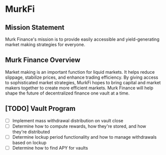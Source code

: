 # MurkFi

## Mission Statement

Murk Finance's mission is to provide easily accessible and yield-generating market making strategies for everyone.

## Murk Finance Overview

Market making is an important function for liquid markets. It helps reduce slippage, stabilize prices, and enhance trading efficiency. By giving access to sophisticated market strategies, MurkFi hopes to bring capital and market makers together to create more efficient markets. Murk Finance will help shape the future of decentralized finance one vault at a time.

## [TODO] Vault Program

- [ ] Implement mass withdrawal distribution on vault close
- [ ] Determine how to compute rewards, how they're stored, and how they're distributed
- [ ] Determine lockup period functionality and how to manage withdrawals based on lockup
- [ ] Determine how to find APY for vaults
